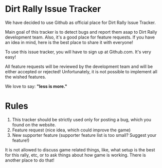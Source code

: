 Dirt Rally Issue Tracker
=============

We have decided to use Github as official place for Dirt Rally Issue Tracker.

Main goal of this tracker is to detect bugs and report them asap to Dirt Rally development team. Also, it's a good place for feature requests. If you have an idea in mind, here is the best place to share it with everyone!

To use this issue tracker, you will have to sign up at Github.com. It's very easy!

All feature requests will be reviewed by the development team and will be either accepted or rejected! Unfortunately, it is not possible to implement all the wished features. 

We love to say: **"less is more."**

Rules
=====

1. This tracker should be strictly used only for posting a bug, which you found on the website.
2. Feature request (nice idea, which could improve the game)
3. New supporter feature (supporter feature list is too small? Suggest your feature!)

It is not allowed to discuss game related things, like, what setup is the best for this rally, etc, or to ask things about how game is working. There is another place to do that!
